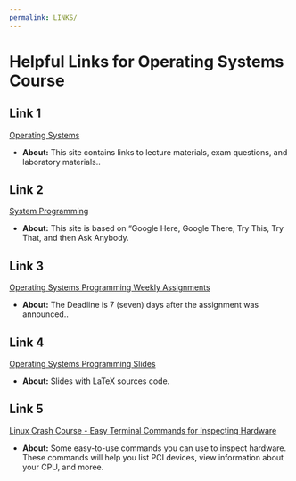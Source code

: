 ```yaml
---
permalink: LINKS/
---
```


# Helpful Links for Operating Systems Course

## Link 1
[Operating Systems](https://os.vlsm.org)
- **About:** This site contains links to lecture materials, exam questions, and laboratory materials..

## Link 2
[System Programming](https://sp.vlsm.org)
- **About:** This site is based on “Google Here, Google There, Try This, Try That, and then Ask Anybody.

## Link 3
[Operating Systems Programming Weekly Assignments](https://demos.vlsm.org)
- **About:** The Deadline is 7 (seven) days after the assignment was announced..

## Link 4
[Operating Systems Programming Slides](https://docos.vlsm.org)
- **About:**  Slides with LaTeX sources code.

## Link 5
[Linux Crash Course - Easy Terminal Commands for Inspecting Hardware ](https://www.youtube.com/watch?v=oGyJr-iUwt8)
- **About:**  Some easy-to-use commands you can use to inspect hardware. These commands will help you list PCI devices, view information about your CPU, and moree.

 

